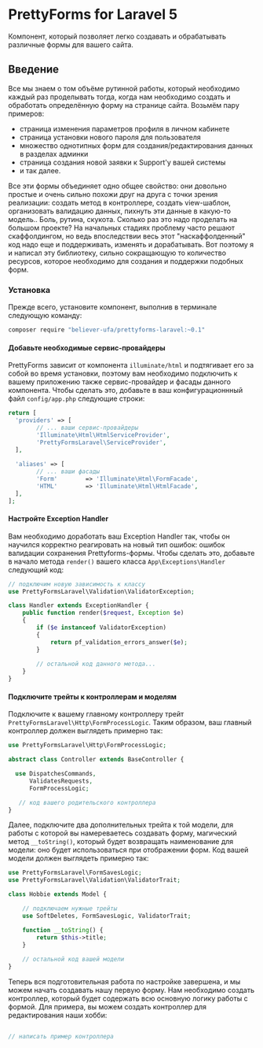 PrettyForms for Laravel 5
===========

Компонент, который позволяет легко создавать и обрабатывать различные формы для вашего сайта.

## Введение
Все мы знаем о том объёме рутинной работы, который необходимо каждый раз проделывать тогда, когда нам необходимо создать и обработать определённую форму на странице сайта. Возьмём пару примеров:
- страница изменения параметров профиля в личном кабинете
- страница установки нового пароля для пользователя
- множество однотипных форм для создания/редактирования данных в разделах админки
- страница создания новой заявки к Support'у вашей системы
- и так далее.

Все эти формы объединяет одно общее свойство: они довольно простые и очень сильно похожи друг на друга с точки зрения реализации: создать метод в контроллере, создать view-шаблон, организовать валидацию данных, пихнуть эти данные в какую-то модель.. Боль, рутина, скукота. Сколько раз это надо проделать на большом проекте? На начальных стадиях проблему часто решают скаффолдингом, но ведь впоследствии весь этот "наскаффолденный" код надо еще и поддерживать, изменять и дорабатывать. Вот поэтому я и написал эту библиотеку, сильно сокращающую то количество ресурсов, которое необходимо для создания и поддержки подобных форм.

### Установка

Прежде всего, установите компонент, выполнив в терминале следующую команду:
```bash
composer require "believer-ufa/prettyforms-laravel:~0.1"
```
#### Добавьте необходимые сервис-провайдеры
PrettyForms зависит от компонента `illuminate/html` и подтягивает его за собой во время установки, поэтому вам необходимо подключить к вашему приложению также сервис-провайдер и фасады данного компонента. Чтобы сделать это, добавьте в ваш конфигурационнный файл `config/app.php` следующие строки:
```php
return [
  'providers' => [
  	    // ... ваши сервис-провайдеры
        'Illuminate\Html\HtmlServiceProvider',
        'PrettyFormsLaravel\ServiceProvider',
  ],
  
  'aliases' => [
        // ... ваши фасады
        'Form'        => 'Illuminate\Html\FormFacade',
        'HTML'        => 'Illuminate\Html\HtmlFacade',
  ],
];  
```

#### Настройте Exception Handler
Вам необходимо доработать ваш Exception Handler так, чтобы он научился корректно реагировать на новый тип ошибок: ошибок валидации сохранения Prettyforms-формы. Чтобы сделать это, добавьте в начало метода `render()` вашего класса `App\Exceptions\Handler` следующий код:
```php
// подключим новую зависимость к классу
use PrettyFormsLaravel\Validation\ValidatorException;

class Handler extends ExceptionHandler {
    public function render($request, Exception $e)
    {
        if ($e instanceof ValidatorException)
        {
            return pf_validation_errors_answer($e);
        }
        
        // остальной код данного метода...
    }
}
```
#### Подключите трейты к контроллерам и моделям

Подключите к вашему главному контроллеру трейт `PrettyFormsLaravel\Http\FormProcessLogic`. Таким образом, ваш главный контроллер должен выглядеть примерно так:
```php
use PrettyFormsLaravel\Http\FormProcessLogic;

abstract class Controller extends BaseController {

  use DispatchesCommands,
      ValidatesRequests,
      FormProcessLogic;

   // код вашего родительского контроллера
}
```

Далее, подключите два дополнительных трейта к той модели, для работы с которой вы намереваетесь создавать форму, магический метод `__toString()`, который будет возвращать наименование для модели: оно будет использоваться при отображении форм. Код вашей модели должен выглядеть примерно так:
```php
use PrettyFormsLaravel\FormSavesLogic;
use PrettyFormsLaravel\Validation\ValidatorTrait;

class Hobbie extends Model {

    // подключаем нужные трейты
    use SoftDeletes, FormSavesLogic, ValidatorTrait;

    function __toString() {
        return $this->title;
    }
  
    // остальной код вашей модели
}
```

Теперь вся подготовительная работа по настройке завершена, и мы можем начать создавать нашу первую форму. Нам необходимо создать контроллер, который будет содержать всю основную логику работы с формой. Для примера, вы можем создать контроллер для редактирования наши хобби:

```php

// написать пример контроллера

```
